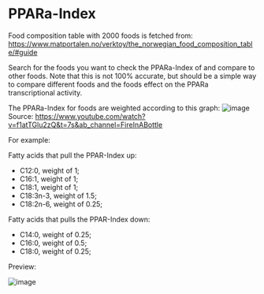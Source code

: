 # PPARa-Index

Food composition table with 2000 foods is fetched from: https://www.matportalen.no/verktoy/the_norwegian_food_composition_table/#guide

Search for the foods you want to check the PPARa-Index of and compare to other foods. Note that this is not 100% accurate, but should be a simple way to compare different foods and the foods effect on the PPARa transcriptional activity.

The PPARa-Index for foods are weighted according to this graph: 
![image](https://github.com/LeonardotNEO/PPAR-Index/assets/52072762/11b55910-383f-4b21-8fcf-760340a09d74)
Source: https://www.youtube.com/watch?v=f1atTGlu2zQ&t=7s&ab_channel=FireInABottle

For example:

Fatty acids that pull the PPAR-Index up:
- C12:0, weight of 1;
- C16:1, weight of 1;
- C18:1, weight of 1;
- C18:3n-3, weight of 1.5;
- C18:2n-6, weight of 0.25;

Fatty acids that pulls the PPAR-Index down:
- C14:0, weight of 0.25;
- C16:0, weight of 0.5;
- C18:0, weight of 0.25;

Preview:

![image](https://github.com/LeonardotNEO/PPAR-Index/assets/52072762/4070cc77-a163-45bb-a482-d384150eee89)
